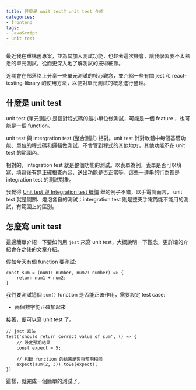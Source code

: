 ```yaml
---
title: 甚麼是 unit test? unit test 介紹
categories:
- frontend
tags: 
- JavaScript
- unit-test
---
```


最近我在重構舊專案，並為其加入測試功能，也趁著這次機會，讓我學習我不太熟悉的單元測試，從而更深入地了解測試的技術細節。

近期會在部落格上分享一些單元測試的核心觀念，並介紹一些有關 jest 和 react-testing-library 的使用方法，以便對單元測試的概念進行整理。

<!-- more -->

## 什麼是 unit test
unit test (單元測試) 是指對程式碼的最小單位做測試，可能是一個 feature ，也可能是一個 function。

unit test 與 intergration test (整合測試) 相對。unit test 針對軟體中每個基礎功能、單位的程式碼和邏輯做測試，不會管到程式的其他地方，其他功能不在 unit test 的範圍內。

相對的，integration test 就是整個功能的測試。以表單為例，表單是否可以填寫、填寫後有無正確檢查內容、送出功能是否正常等。這些一連串的行為都是 integration test 的測試對象。

我覺得 [Unit test 與 Integration test 概論](https://medium.com/@frozenfung/unit-test-%E8%88%87-integration-test-%E6%A6%82%E8%AB%96-41b39f0f823) 舉的例子不錯，以手電筒而言， unit test 就是開關、燈泡各自的測試；intergration test 則是整支手電筒能不能用的測試，有範圍上的區別。

## 怎麼寫 unit test
這邊簡單介紹一下要如何用 `jest` 來寫 unit test，大概說明一下觀念，更詳細的介紹會在之後的文章介紹。

假如今天有個 function 要測試:
```typescript=
const sum = (num1: number, num2: number) => {
    return num1 + num2;
}
```
我們要測試這個 `sum()` function 是否能正確作用，需要設定 test case:
- 兩個數字能正確加起來

接著，便可以寫 unit test 了。
```typescript=
// jest 寫法
test('should return correct value of sum', () => {
    // 設定預期結果
    const expect = 5;
    
    // 判斷 function 的結果是否與預期相同
    expect(sum(2, 3)).toBe(expect);
})
```
這樣，就完成一個簡單的測試了。